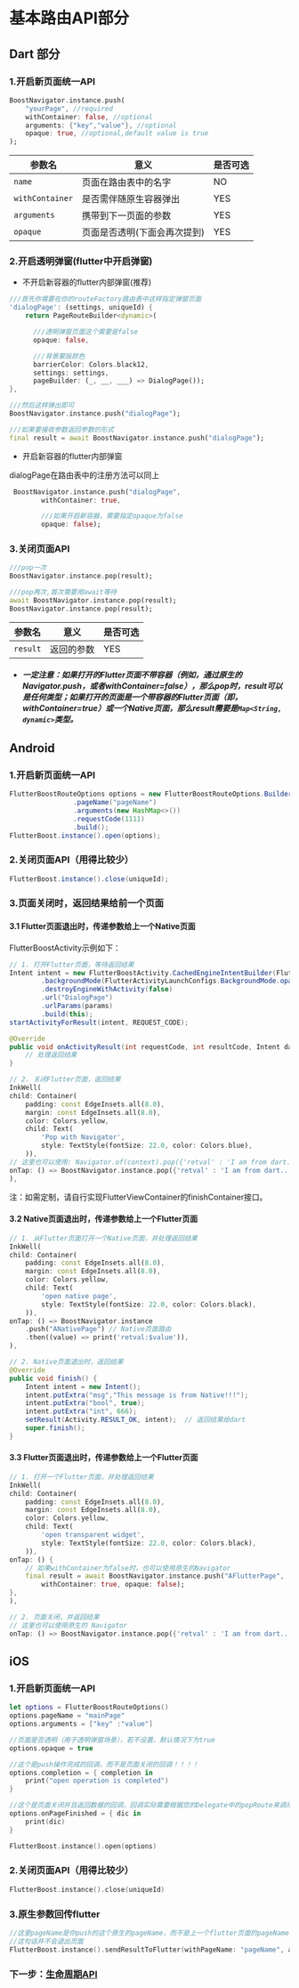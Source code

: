 # 基本路由API部分

## Dart 部分
### 1.开启新页面统一API
```dart
BoostNavigator.instance.push(
    "yourPage", //required
    withContainer: false, //optional
    arguments: {"key","value"}, //optional
    opaque: true, //optional,default value is true
);
```

参数名 | 意义 | 是否可选
-------- | -----| -----
`name` | 页面在路由表中的名字 | NO
`withContainer` | 是否需伴随原生容器弹出 | YES
`arguments` | 携带到下一页面的参数 | YES
`opaque` | 页面是否透明(下面会再次提到) | YES

### 2.开启透明弹窗(flutter中开启弹窗)

- 不开启新容器的flutter内部弹窗(推荐)

```dart
///首先你需要在你的routeFactory路由表中这样指定弹窗页面
'dialogPage': (settings, uniqueId) {
    return PageRouteBuilder<dynamic>(

      ///透明弹窗页面这个需要是false
      opaque: false,

      ///背景蒙版颜色
      barrierColor: Colors.black12,
      settings: settings,
      pageBuilder: (_, __, ___) => DialogPage());
},

///然后这样弹出即可
BoostNavigator.instance.push("dialogPage");

///如果要接收参数返回参数的形式
final result = await BoostNavigator.instance.push("dialogPage");
```


- 开启新容器的flutter内部弹窗

dialogPage在路由表中的注册方法可以同上
```dart
 BoostNavigator.instance.push("dialogPage",
        withContainer: true,

        ///如果开启新容器，需要指定opaque为false
        opaque: false);
```


### 3.关闭页面API
```dart
///pop一次
BoostNavigator.instance.pop(result);

///pop两次,首次需要用await等待
await BoostNavigator.instance.pop(result);
BoostNavigator.instance.pop(result);
```

参数名 | 意义 | 是否可选
-------- | -----| -----
`result` | 返回的参数 | YES
 - ##### 一定注意：如果打开的Flutter页面不带容器（例如，通过原生的Navigator.push，或者withContainer=false），那么pop时，result可以是任何类型；如果打开的页面是一个带容器的Flutter页面（即，withContainer=true）或一个Native页面，那么result需要是`Map<String, dynamic>`类型。



## Android
### 1.开启新页面统一API
```java
FlutterBoostRouteOptions options = new FlutterBoostRouteOptions.Builder()
                .pageName("pageName")
                .arguments(new HashMap<>())
                .requestCode(1111)
                .build();
FlutterBoost.instance().open(options);
```


### 2.关闭页面API（用得比较少）
```java
FlutterBoost.instance().close(uniqueId);
```


### 3.页面关闭时，返回结果给前一个页面
#### 3.1 Flutter页面退出时，传递参数给上一个Native页面

FlutterBoostActivity示例如下：
```java
// 1. 打开Flutter页面，等待返回结果
Intent intent = new FlutterBoostActivity.CachedEngineIntentBuilder(FlutterBoostActivity.class)
        .backgroundMode(FlutterActivityLaunchConfigs.BackgroundMode.opaque)
        .destroyEngineWithActivity(false)
        .url("DialogPage")
        .urlParams(params)
        .build(this);
startActivityForResult(intent, REQUEST_CODE);

@Override
public void onActivityResult(int requestCode, int resultCode, Intent data) {
    // 处理返回结果
}
```

```dart
// 2. 关闭Flutter页面，返回结果
InkWell(
child: Container(
    padding: const EdgeInsets.all(8.0),
    margin: const EdgeInsets.all(8.0),
    color: Colors.yellow,
    child: Text(
        'Pop with Navigator',
        style: TextStyle(fontSize: 22.0, color: Colors.blue),
    )),
// 这里也可以使用: Navigator.of(context).pop({'retval' : 'I am from dart...'})
onTap: () => BoostNavigator.instance.pop({'retval' : 'I am from dart...'}),
),
```

注：如需定制，请自行实现FlutterViewContainer的finishContainer接口。

#### 3.2 Native页面退出时，传递参数给上一个Flutter页面

```dart
// 1. 从Flutter页面打开一个Native页面，并处理返回结果
InkWell(
child: Container(
    padding: const EdgeInsets.all(8.0),
    margin: const EdgeInsets.all(8.0),
    color: Colors.yellow,
    child: Text(
        'open native page',
        style: TextStyle(fontSize: 22.0, color: Colors.black),
    )),
onTap: () => BoostNavigator.instance
    .push("ANativePage") // Native页面路由
    .then((value) => print('retval:$value')),
),
```

```java
// 2. Native页面退出时，返回结果
@Override
public void finish() {
    Intent intent = new Intent();
    intent.putExtra("msg","This message is from Native!!!");
    intent.putExtra("bool", true);
    intent.putExtra("int", 666);
    setResult(Activity.RESULT_OK, intent);  // 返回结果给dart
    super.finish();
}
```

#### 3.3 Flutter页面退出时，传递参数给上一个Flutter页面
```dart
// 1. 打开一个Flutter页面，并处理返回结果
InkWell(
child: Container(
    padding: const EdgeInsets.all(8.0),
    margin: const EdgeInsets.all(8.0),
    color: Colors.yellow,
    child: Text(
        'open transparent widget',
        style: TextStyle(fontSize: 22.0, color: Colors.black),
    )),
onTap: () {
    // 如果withContainer为false时，也可以使用原生的Navigator
    final result = await BoostNavigator.instance.push("AFlutterPage",
        withContainer: true, opaque: false);
},
),

// 2. 页面关闭，并返回结果
// 这里也可以使用原生的 Navigator
onTap: () => BoostNavigator.instance.pop({'retval' : 'I am from dart...'}),
```

## iOS

### 1.开启新页面统一API

```swift
let options = FlutterBoostRouteOptions()
options.pageName = "mainPage"
options.arguments = ["key" :"value"]

//页面是否透明（用于透明弹窗场景），若不设置，默认情况下为true
options.opaque = true

//这个是push操作完成的回调，而不是页面关闭的回调！！！！
options.completion = { completion in
    print("open operation is completed")
}

//这个是页面关闭并且返回数据的回调，回调实际需要根据您的Delegate中的popRoute来调用
options.onPageFinished = { dic in
    print(dic)
}

FlutterBoost.instance().open(options)
```

### 2.关闭页面API（用得比较少）
```swift
FlutterBoost.instance().close(uniqueId)
```

### 3.原生参数回传flutter
```swift
//这里pageName是你push的这个原生的pageName，而不是上一个flutter页面的pageName
//这句话并不会退出页面
FlutterBoost.instance().sendResultToFlutter(withPageName: "pageName", arguments: ["key":"value"])
```

### 下一步：[生命周期API](https://github.com/alibaba/flutter_boost/blob/master/docs/lifecycle.md)
